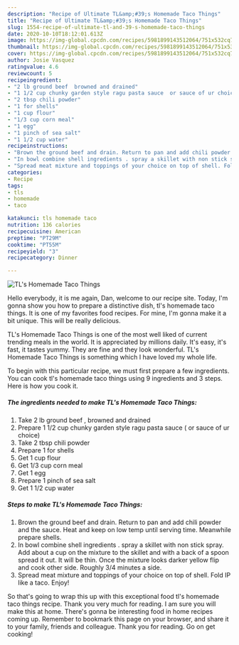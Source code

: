 ```yaml
---
description: "Recipe of Ultimate TL&amp;#39;s Homemade Taco Things"
title: "Recipe of Ultimate TL&amp;#39;s Homemade Taco Things"
slug: 1554-recipe-of-ultimate-tl-and-39-s-homemade-taco-things
date: 2020-10-10T18:12:01.613Z
image: https://img-global.cpcdn.com/recipes/5981899143512064/751x532cq70/tls-homemade-taco-things-recipe-main-photo.jpg
thumbnail: https://img-global.cpcdn.com/recipes/5981899143512064/751x532cq70/tls-homemade-taco-things-recipe-main-photo.jpg
cover: https://img-global.cpcdn.com/recipes/5981899143512064/751x532cq70/tls-homemade-taco-things-recipe-main-photo.jpg
author: Josie Vasquez
ratingvalue: 4.6
reviewcount: 5
recipeingredient:
- "2 lb ground beef  browned and drained"
- "1 1/2 cup chunky garden style ragu pasta sauce  or sauce of ur choice"
- "2 tbsp chili powder"
- "1 for shells"
- "1 cup flour"
- "1/3 cup corn meal"
- "1 egg"
- "1 pinch of sea salt"
- "1 1/2 cup water"
recipeinstructions:
- "Brown the ground beef and drain. Return to pan and add chili powder and the sauce. Heat and keep on low temp until serving time. Meanwhile prepare shells."
- "In bowl combine shell ingredients . spray a skillet with non stick spray. Add about a cup on the mixture to the skillet and with a back of a spoon spread it out. It will be thin. Once the mixture looks darker yellow flip and cook other side. Roughly 3/4 minutes a side."
- "Spread meat mixture and toppings of your choice on top of shell. Fold IP like a taco. Enjoy!"
categories:
- Recipe
tags:
- tls
- homemade
- taco

katakunci: tls homemade taco 
nutrition: 136 calories
recipecuisine: American
preptime: "PT29M"
cooktime: "PT55M"
recipeyield: "3"
recipecategory: Dinner

---
```



![TL&#39;s Homemade Taco Things](https://img-global.cpcdn.com/recipes/5981899143512064/751x532cq70/tls-homemade-taco-things-recipe-main-photo.jpg)

Hello everybody, it is me again, Dan, welcome to our recipe site. Today, I'm gonna show you how to prepare a distinctive dish, tl&#39;s homemade taco things. It is one of my favorites food recipes. For mine, I'm gonna make it a bit unique. This will be really delicious.

TL&#39;s Homemade Taco Things is one of the most well liked of current trending meals in the world. It is appreciated by millions daily. It's easy, it's fast, it tastes yummy. They are fine and they look wonderful. TL&#39;s Homemade Taco Things is something which I have loved my whole life.




To begin with this particular recipe, we must first prepare a few ingredients. You can cook tl&#39;s homemade taco things using 9 ingredients and 3 steps. Here is how you cook it.

<!--inarticleads1-->

##### The ingredients needed to make TL&#39;s Homemade Taco Things:

1. Take 2 lb ground beef , browned and drained
1. Prepare 1 1/2 cup chunky garden style ragu pasta sauce ( or sauce of ur choice)
1. Take 2 tbsp chili powder
1. Prepare 1 for shells
1. Get 1 cup flour
1. Get 1/3 cup corn meal
1. Get 1 egg
1. Prepare 1 pinch of sea salt
1. Get 1 1/2 cup water




<!--inarticleads2-->

##### Steps to make TL&#39;s Homemade Taco Things:

1. Brown the ground beef and drain. Return to pan and add chili powder and the sauce. Heat and keep on low temp until serving time. Meanwhile prepare shells.
1. In bowl combine shell ingredients . spray a skillet with non stick spray. Add about a cup on the mixture to the skillet and with a back of a spoon spread it out. It will be thin. Once the mixture looks darker yellow flip and cook other side. Roughly 3/4 minutes a side.
1. Spread meat mixture and toppings of your choice on top of shell. Fold IP like a taco. Enjoy!




So that's going to wrap this up with this exceptional food tl&#39;s homemade taco things recipe. Thank you very much for reading. I am sure you will make this at home. There's gonna be interesting food in home recipes coming up. Remember to bookmark this page on your browser, and share it to your family, friends and colleague. Thank you for reading. Go on get cooking!
